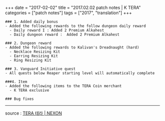 +++
date = "2017-02-02"
title = "2017.02.02 patch notes | K TERA"
categories = ["patch notes"]
tags = ["2017", "translation"]
+++

```
### 1. Added daily bonus
- Added the following rewards to the follow dungeon daily reward
  - Daily reward I : Added 2 Premium Alkahest
  - Daily dungeon reward :  Added 2 Premium Alkahest

### 2. Dungeon reward
- Added the following rewards to Kalivan's Dreadnaught (hard)
  - Necklace Resizing Kit
  - Earring Resizing Kit
  - Ring Resizing Kit

### 3. Vanguard Initiative quest
- All quests below Reaper starting level will automatically complete

###4. Item
- Added the following items to the TERA Coin merchant
  - K TERA exclusive

### Bug fixes
```

----

source : [TERA 테라 | NEXON](http://tera.nexon.com/news/update/view.aspx?n4articlesn=262)
